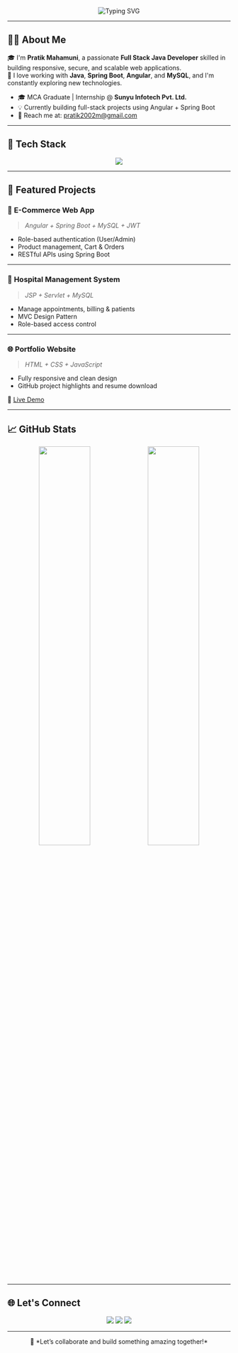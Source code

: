 <!-- Profile README -->

<p align="center">
  <img src="https://readme-typing-svg.demolab.com?font=Fira+Code&size=25&pause=1000&color=8F00FF&center=true&vCenter=true&width=1000&lines=Hi%2C+I'm+Pratik+Mahamuni+%F0%9F%91%8B;Full+Stack+Java+Developer+%7C+Angular+%7C+Spring+Boot;Building+responsive+web+apps+%F0%9F%9A%80;Let's+connect+and+collaborate!" alt="Typing SVG" />
</p>

---

## 👨‍💻 About Me

🎓 I'm **Pratik Mahamuni**, a passionate **Full Stack Java Developer** skilled in building responsive, secure, and scalable web applications.  
🚀 I love working with **Java**, **Spring Boot**, **Angular**, and **MySQL**, and I'm constantly exploring new technologies.

- 🎓 MCA Graduate | Internship @ **Sunyu Infotech Pvt. Ltd.**
- 💡 Currently building full-stack projects using Angular + Spring Boot
- 📧 Reach me at: [pratik2002m@gmail.com](mailto:pratik2002m@gmail.com)

---

## 🧰 Tech Stack

<p align="center">
  <img src="https://skillicons.dev/icons?i=java,spring,hibernate,mysql,angular,html,css,js,git,github" />
</p>

---

## 💼 Featured Projects

### 🛒 **E-Commerce Web App**  
> *Angular + Spring Boot + MySQL + JWT*

- Role-based authentication (User/Admin)
- Product management, Cart & Orders
- RESTful APIs using Spring Boot  
<!--🔗 [View Repository](https://github.com/Pratik-Mahamuni17/ecommerce-platform)-->

---

### 🏥 **Hospital Management System**  
> *JSP + Servlet + MySQL*

- Manage appointments, billing & patients
- MVC Design Pattern
- Role-based access control  
<!--🔗 [View Repository](https://github.com/Pratik-Mahamuni17/hospital-management)-->

---

### 🌐 **Portfolio Website**  
> *HTML + CSS + JavaScript*

- Fully responsive and clean design
- GitHub project highlights and resume download

🔗 [Live Demo](https://pratik-mahamuni17.github.io/portfolio)

---

## 📈 GitHub Stats

<p align="center">
  <img src="https://github-readme-stats.vercel.app/api?username=Pratik-Mahamuni17&show_icons=true&theme=radical" width="48%" />
  <img src="https://github-readme-streak-stats.herokuapp.com/?user=Pratik-Mahamuni17&theme=radical" width="48%" />
</p>

---

## 🌐 Let's Connect

<p align="center">
  <a href="https://www.linkedin.com/in/pratik-mahamuni-50b7a1236/"><img src="https://img.shields.io/badge/LinkedIn-blue?style=for-the-badge&logo=linkedin" /></a>
  <a href="mailto:pratik2002m@gmail.com"><img src="https://img.shields.io/badge/Gmail-D14836?style=for-the-badge&logo=gmail&logoColor=white" /></a>
  <a href="https://pratik-mahamuni17.github.io/portfolio/"><img src="https://img.shields.io/badge/Portfolio-purple?style=for-the-badge" /></a>
</p>

---

<p align="center">
  🚀 *Let’s collaborate and build something amazing together!*
</p>

